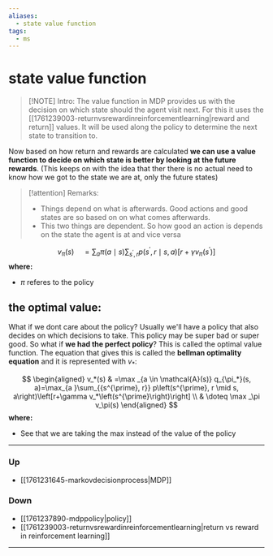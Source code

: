 ```yaml
---
aliases:
  - state value function
tags:
  - ms
---
```

# state value function
> [!NOTE] Intro: 
> The value function in MDP provides us with the decision on which state should the agent visit next. For this it uses the [[1761239003-returnvsrewardinreinforcementlearning|reward and return]] values. 
> It will be used along the policy to determine the next state to transition to.

Now based on how return and rewards are calculated **we can use a value function to decide on which state is better by looking at the future rewards**. (This keeps on with the idea that ther there is no actual need to know how we got to the state we are at, only the future states)

>[!attention] Remarks:
> - Things depend on what is afterwards. Good actions and good states are so based on on what comes afterwards.
> - This two things are dependent. So how good an action is depends on the state the agent is at and vice versa

$$
v_\pi(s) \quad=\sum_a \pi(a \mid s) \sum_{s^{\prime}, r} p\left(s^{\prime}, r \mid s, a\right)\left[r+\gamma v_\pi\left(s^{\prime}\right)\right]
$$
**where:**
 - $\pi$ referes to the policy
## the optimal value:
What if we dont care about the policy? Usually we'll have a policy that also decides on which decisions to take. This policy may be super bad or super good. So what if **we had the perfect policy**? This is called the optimal value function. 
The equation that gives this is called the **bellman optimality equation** and it is represented with $v_{*}$:

$$
\begin{aligned}
v_*(s) & =\max _{a \in \mathcal{A}(s)} q_{\pi_*}(s, a)=\max_{a }\sum_{{s^{\prime}, r}} p\left(s^{\prime}, r \mid s, a\right)\left[r+\gamma v_*\left(s^{\prime}\right)\right] \\
& \doteq \max _\pi v_\pi(s)
\end{aligned}
$$
**where:**
 - See that we are taking the max instead of the value of the policy


***
### Up
- [[1761231645-markovdecisionprocess|MDP]]
### Down
- [[1761237890-mdppolicy|policy]]
- [[1761239003-returnvsrewardinreinforcementlearning|return vs reward in reinforcement learning]]
***